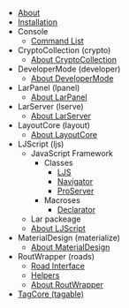  * [About](/About_LAR.md)
 * [Installation](/Install.md)
 * Console
	 * [Command List](Console/Command_List.md)
 * CryptoCollection (crypto)
	 * [About CryptoCollection](/CryptoCollection/About_CryptoCollection.md)
 * DeveloperMode (developer)
	 * [About DeveloperMode](/DeveloperMode/About_DeveloperMode.md)
 * LarPanel (lpanel)
	 * [About LarPanel](/LarPanel/About_LarPanel.md)
 * LarServer (lserve)
	 * [About LarServer](/LarServer/About_LarServer.md)
 * LayoutCore (layout)
	 * [About LayoutCore](/LayoutCore/About_LayoutCore.md)
 * LJScript (ljs)
	 * JavaScript Framework
		 * Classes
			 * [LJS](/LJScript/JavaScript_Framework/Classes/LJS.md)
			 * [Navigator](/LJScript/JavaScript_Framework/Classes/Navigator.md)
			 * [ProServer](/LJScript/JavaScript_Framework/Classes/ProServer.md)
		 * Macroses
			 * [Declarator](/LJScript/JavaScript_Framework/Macroses/Declarator.md)
	 * Lar packeage
	 * [About LJScript](/LJScript/About_LJScript.md)
 * MaterialDesign (materialize)
	 * [About MaterialDesign](/MaterialDesign/About_MaterialDesign.md)
 * RoutWrapper (roads)
	 * [Road Interface](RoutWrapper/Road_interface.md)
	 * [Helpers](RoutWrapper/Helpers.md)
	 * [About RoutWrapper](/RoutWrapper/About_RoutWrapper.md)
 * [TagCore (tagable)](/TagCore/)

